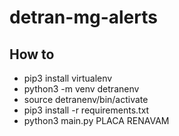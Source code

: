 # detran-mg-alerts

## How to
- pip3 install virtualenv
- python3 -m venv detranenv
- source detranenv/bin/activate
- pip3 install -r requirements.txt
- python3 main.py PLACA RENAVAM